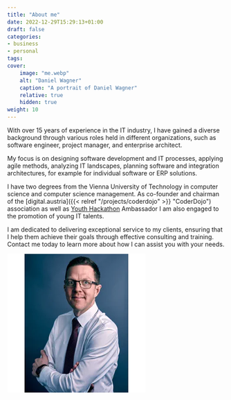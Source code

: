 ```yaml
---
title: "About me"
date: 2022-12-29T15:29:13+01:00
draft: false
categories:
- business
- personal
tags:
cover:
    image: "me.webp"
    alt: "Daniel Wagner"
    caption: "A portrait of Daniel Wagner"
    relative: true
    hidden: true
weight: 10
---
```


With over 15 years of experience in the IT industry, I have gained a diverse background through various roles held in different organizations, such as software engineer, project manager, and enterprise architect.

My focus is on designing software development and IT processes, applying agile methods, analyzing IT landscapes, planning software and integration architectures, for example for individual software or ERP solutions.

I have two degrees from the Vienna University of Technology in computer science and computer science management. As co-founder and chairman of the [digital.austria]({{< relref "/projects/coderdojo" >}} "CoderDojo") association as well as [Youth Hackathon](https://youthhackathon.com/) Ambassador I am also engaged to the promotion of young IT talents.

I am dedicated to delivering exceptional service to my clients, ensuring that I help them achieve their goals through effective consulting and training. Contact me today to learn more about how I can assist you with your needs.

![Picture of Daniel Wagner](me.webp#center "Picture of Daniel Wagner")